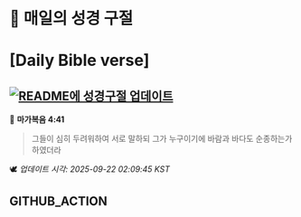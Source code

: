 # 🙏 매일의 성경 구절
# [Daily Bible verse]
## [![README에 성경구절 업데이트](https://github.com/DONGSUKA/first_test/actions/workflows/update-readme-bible.yml/badge.svg)](https://github.com/DONGSUKA/first_test/actions/workflows/update-readme-bible.yml)
<!-- START_BIBLE_VERSE -->
📖 **마가복음 4:41**
> 그들이 심히 두려워하여 서로 말하되 그가 누구이기에 바람과 바다도 순종하는가 하였더라

🕊️ _업데이트 시각: 2025-09-22 02:09:45 KST_
  <!-- END_BIBLE_VERSE -->
## GITHUB_ACTION
